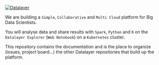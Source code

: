 [![Datalayer](http://datalayer.io/enterprise/img/logo-datalayer-horizontal.png)](http://datalayer.io)

We are building a `Simple`, `Collaborative` and `Multi Cloud` platform for Big Data Scientists.

You will analyse data and share results with `Spark`, `Python` and `R` on the `Datalayer Explorer` (`Web Notebook`) on a `Kubernetes` cluster.

This repository contains the documentation and is the place to organize (issues, project board...) the other Datalayer repositories that build up the platform.
